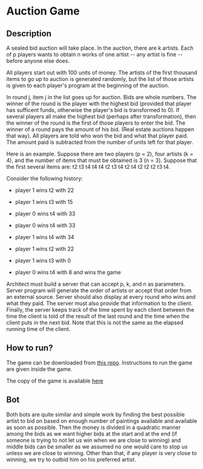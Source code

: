 # Auction Game

## Description

A sealed bid auction will take place. In the auction, there are k artists. Each of p players wants to obtain n works of one artist -- any artist is fine -- before anyone else does.

All players start out with 100 units of money. The artists of the first thousand items to go up to auction is generated randomly, but the list of those artists is given to each player's program at the beginning of the auction.

In round j, item j in the list goes up for auction. Bids are whole numbers. The winner of the round is the player with the highest bid (provided that player has sufficent funds, otherwise the player's bid is transformed to 0). If several players all make the highest bid (perhaps after transformation), then the winner of the round is the first of those players to enter the bid. The winner of a round pays the amount of his bid. (Real estate auctions happen that way). All players are told who won the bid and what that player paid. The amount paid is subtracted from the number of units left for that player.

Here is an example. Suppose there are two players (p = 2), four artists (k = 4), and the number of items that must be obtained is 3 (n = 3). Suppose that the first several items are: t2 t3 t4 t4 t4 t2 t3 t4 t2 t4 t2 t2 t2 t3 t4.

Consider the following history: 
- player 1 wins t2 with 22 
- player 1 wins t3 with 15 
- player 0 wins t4 with 33 
- player 0 wins t4 with 33

- player 1 wins t4 with 34 
- player 1 wins t2 with 22 
- player 1 wins t3 with 0 
- player 0 wins t4 with 8 and wins the game

Architect must build a server that can accept p, k, and n as parameters. Server program will generate the order of artists or accept that order from an external source. Server should also display at every round who wins and what they paid. The server must also provide that information to the client. Finally, the server keeps track of the time spent by each client between the time the client is told of the result of the last round and the time when the client puts in the next bid. Note that this is not the same as the elapsed running time of the client.

## How to run?

The game can be downloaded from [this repo](https://github.com/samcmho/HPS-AuctionGame).
Instructions to run the game are given inside the game.

The copy of the game is available [here](AuctionGame.zip)

## Bot

Both bots are quite similar and simple work by finding the best possible artist to bid on
based on enough number of paintings available and available as soon as possible. Then the
money is divided in a quadratic manner among the bids as we want higher bids at the start and
at the end (if someone is trying to not let us win when we are close to winning) and middle bids can
be smaller as we assumed no one would care to stop us unless we are close to winning. 
Other than that, if any player is very close to winning, we try to outbid him on his preferred 
artist.